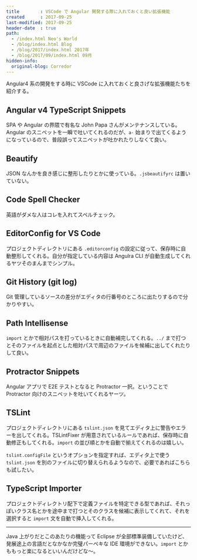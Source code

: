 ```yaml
---
title        : VSCode で Angular 開発する際に入れておくと良い拡張機能
created      : 2017-09-25
last-modified: 2017-09-25
header-date  : true
path:
  - /index.html Neo's World
  - /blog/index.html Blog
  - /blog/2017/index.html 2017年
  - /blog/2017/09/index.html 09月
hidden-info:
  original-blog: Corredor
---
```


Angular4 系の開発をする時に VSCode に入れておくと良さげな拡張機能たちを紹介する。

## Angular v4 TypeScript Snippets

SPA や Angular の界隈で有名な John Papa さんがメンテナンスしている。Angular のスニペットを一瞬で吐いてくれるのだが、`a-` 始まりで出てくるようになっているので、普段誤ってスニペットが吐かれたりしなくて良い。

## Beautify

JSON なんかを良き感じに整形したりとかに使っている。`.jsbeautifyrc` は置いていない。

## Code Spell Checker

英語がダメな人はコレを入れてスペルチェック。

## EditorConfig for VS Code

プロジェクトディレクトリにある `.editorconfig` の設定に従って、保存時に自動整形してくれる。自分が指定している内容は Angulra CLI が自動生成してくれるヤツそのまんまでシンプル。

## Git History (git log)

Git 管理しているソースの差分がエディタの行番号のところに出たりするので分かりやすい。

## Path Intellisense

`import` とかで相対パスを打っているときに自動補完してくれる。`../` まで打つとそのファイルを起点とした相対パスで周辺のファイルを候補に出してくれたりして良い。

## Protractor Snippets

Angular アプリで E2E テストとなると Protractor 一択。ということで Protractor 向けのスニペットを吐いてくれるヤーツ。

## TSLint

プロジェクトディレクトリにある `tslint.json` を見てエディタ上に警告やエラーを出してくれる。TSLintFixer が用意されているルールであれば、保存時に自動修正もしてくれる。`import` の並び順とかを自動で揃えてくれるのは嬉しい。

`tslint.configFile` というオプションを指定すれば、エディタ上で使う `tslint.json` を別のファイルに切り替えられるようなので、必要であればこちらも試したい。

## TypeScript Importer

プロジェクトディレクトリ配下で定義ファイルを特定できる型であれば、それっぽいクラス名とかを途中まで打つとそのクラスを候補に表示してくれて、それを選択すると `import` 文を自動で挿入してくれる。

-----

Java 上がりだとこのあたりの機能って Eclipse が全部標準装備していたけど、発展途上の言語だとなかなか完璧パーペキな IDE 環境ができない。`import` とかももっと楽になるといいんだけどな〜。
